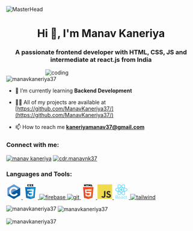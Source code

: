 ![MasterHead](https://infozla.com/wp-content/uploads/2022/12/61be16afc2df9.jpg)
<h1 align="center">Hi 👋, I'm Manav Kaneriya</h1>
<h3 align="center">A passionate frontend developer with HTML, CSS, JS and intermediate at react.js from India</h3>

<img align="right" alt="coding" width="400" src="https://static.wixstatic.com/media/b313a9_89ebec0c5f384c65a9551f0c1ec18ca9~mv2.gif"/>

<p align="left"> <img src="https://komarev.com/ghpvc/?username=manavkaneriya37&label=Profile%20views&color=0e75b6&style=flat" alt="manavkaneriya37" /> </p>

- 🌱 I’m currently learning **Backend Development**

- 👨‍💻 All of my projects are available at [https://github.com/ManavKaneriya37/](https://github.com/ManavKaneriya37/)

- 📫 How to reach me **kaneriyamanav37@gmail.com**

<h3 align="left">Connect with me:</h3>
<p align="left">
<a href="https://www.linkedin.com/in/manav-kaneriya-182875283?utm_source=share&utm_campaign=share_via&utm_content=profile&utm_medium=android_app" target="blank">
<img align="center" src="https://raw.githubusercontent.com/rahuldkjain/github-profile-readme-generator/master/src/images/icons/Social/linked-in-alt.svg" alt="manav kaneriya" height="30" width="40" /></a>
<a href="https://www.instagram.com/cdr.manavnk37?igsh=c2Vva3FkeG1tdDMw" target="blank">
<img align="center" src="https://raw.githubusercontent.com/rahuldkjain/github-profile-readme-generator/master/src/images/icons/Social/instagram.svg" alt="cdr.manavnk37" height="30" width="40" /></a>
</p>

<h3 align="left">Languages and Tools:</h3>
<p align="left"> <a href="https://www.cprogramming.com/" target="_blank" rel="noreferrer"> <img src="https://raw.githubusercontent.com/devicons/devicon/master/icons/c/c-original.svg" alt="c" width="40" height="40"/> </a> <a href="https://www.w3schools.com/css/" target="_blank" rel="noreferrer"> <img src="https://raw.githubusercontent.com/devicons/devicon/master/icons/css3/css3-original-wordmark.svg" alt="css3" width="40" height="40"/> </a> <a href="https://firebase.google.com/" target="_blank" rel="noreferrer"> <img src="https://www.vectorlogo.zone/logos/firebase/firebase-icon.svg" alt="firebase" width="40" height="40"/> </a> <a href="https://git-scm.com/" target="_blank" rel="noreferrer"> <img src="https://www.vectorlogo.zone/logos/git-scm/git-scm-icon.svg" alt="git" width="40" height="40"/> </a> <a href="https://www.w3.org/html/" target="_blank" rel="noreferrer"> <img src="https://raw.githubusercontent.com/devicons/devicon/master/icons/html5/html5-original-wordmark.svg" alt="html5" width="40" height="40"/> </a> <a href="https://developer.mozilla.org/en-US/docs/Web/JavaScript" target="_blank" rel="noreferrer"> <img src="https://raw.githubusercontent.com/devicons/devicon/master/icons/javascript/javascript-original.svg" alt="javascript" width="40" height="40"/> </a> <a href="https://reactjs.org/" target="_blank" rel="noreferrer"> <img src="https://raw.githubusercontent.com/devicons/devicon/master/icons/react/react-original-wordmark.svg" alt="react" width="40" height="40"/> </a> <a href="https://tailwindcss.com/" target="_blank" rel="noreferrer"> <img src="https://www.vectorlogo.zone/logos/tailwindcss/tailwindcss-icon.svg" alt="tailwind" width="40" height="40"/> </a> </p>

<p><img align="left" src="https://github-readme-stats.vercel.app/api/top-langs?username=manavkaneriya37&show_icons=true&locale=en&layout=compact" alt="manavkaneriya37" /></p>

<p>&nbsp;<img align="center" src="https://github-readme-stats.vercel.app/api?username=manavkaneriya37&show_icons=true&locale=en" alt="manavkaneriya37" /></p>

<p><img align="center" src="https://github-readme-streak-stats.herokuapp.com/?user=manavkaneriya37&" alt="manavkaneriya37" /></p>
